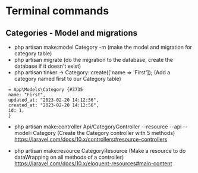 # Terminal commands
## Categories - Model and migrations
- php artisan make:model Category -m
  (make the model and migration for category table)
- php artisan migrate
  (do the migration to the database, create the database if it doesn't exist)
- php artisan tinker ->
  Category::create(['name => 'First']);
  (Add a category named first to our Category table)
 ``` 
  = App\Models\Category {#3735
  name: "First",
  updated_at: "2023-02-20 14:12:56",
  created_at: "2023-02-20 14:12:56",
  id: 1,
  }
```
- php artisan make:controller Api/CategoryController --resource --api --model=Category
  (Create the Category controller with 5 methods)
  https://laravel.com/docs/10.x/controllers#resource-controllers

- php artisan make:resource CategoryResource
  (Make a resource to do dataWrapping on all methods of a controller)
https://laravel.com/docs/10.x/eloquent-resources#main-content
